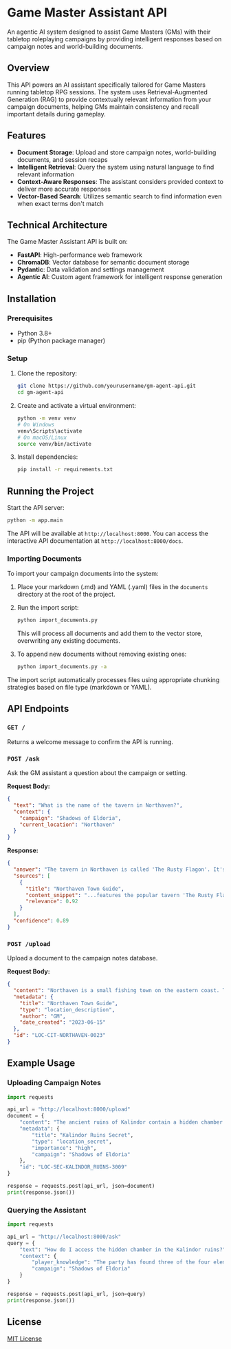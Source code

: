 # Game Master Assistant API

An agentic AI system designed to assist Game Masters (GMs) with their tabletop roleplaying campaigns by providing intelligent responses based on campaign notes and world-building documents.

## Overview

This API powers an AI assistant specifically tailored for Game Masters running tabletop RPG sessions. The system uses Retrieval-Augmented Generation (RAG) to provide contextually relevant information from your campaign documents, helping GMs maintain consistency and recall important details during gameplay.

## Features

- **Document Storage**: Upload and store campaign notes, world-building documents, and session recaps
- **Intelligent Retrieval**: Query the system using natural language to find relevant information
- **Context-Aware Responses**: The assistant considers provided context to deliver more accurate responses
- **Vector-Based Search**: Utilizes semantic search to find information even when exact terms don't match

## Technical Architecture

The Game Master Assistant API is built on:
- **FastAPI**: High-performance web framework
- **ChromaDB**: Vector database for semantic document storage
- **Pydantic**: Data validation and settings management
- **Agentic AI**: Custom agent framework for intelligent response generation

## Installation

### Prerequisites
- Python 3.8+
- pip (Python package manager)

### Setup

1. Clone the repository:
   ```bash
   git clone https://github.com/yourusername/gm-agent-api.git
   cd gm-agent-api
   ```

2. Create and activate a virtual environment:
   ```bash
   python -m venv venv
   # On Windows
   venv\Scripts\activate
   # On macOS/Linux
   source venv/bin/activate
   ```

3. Install dependencies:
   ```bash
   pip install -r requirements.txt
   ```

## Running the Project

Start the API server:

```bash
python -m app.main
```

The API will be available at `http://localhost:8000`. You can access the interactive API documentation at `http://localhost:8000/docs`.

### Importing Documents

To import your campaign documents into the system:

1. Place your markdown (.md) and YAML (.yaml) files in the `documents` directory at the root of the project.

2. Run the import script:

   ```bash
   python import_documents.py
   ```

   This will process all documents and add them to the vector store, overwriting any existing documents.

3. To append new documents without removing existing ones:

   ```bash
   python import_documents.py -a
   ```

The import script automatically processes files using appropriate chunking strategies based on file type (markdown or YAML).

## API Endpoints

### `GET /`
Returns a welcome message to confirm the API is running.

### `POST /ask`
Ask the GM assistant a question about the campaign or setting.

**Request Body:**
```json
{
  "text": "What is the name of the tavern in Northaven?",
  "context": {
    "campaign": "Shadows of Eldoria",
    "current_location": "Northaven"
  }
}
```

**Response:**
```json
{
  "answer": "The tavern in Northaven is called 'The Rusty Flagon'. It's run by a dwarf named Durgan Stonebrew who is known for his special honey mead.",
  "sources": [
    {
      "title": "Northaven Town Guide",
      "content_snippet": "...features the popular tavern 'The Rusty Flagon' run by Durgan Stonebrew...",
      "relevance": 0.92
    }
  ],
  "confidence": 0.89
}
```

### `POST /upload`
Upload a document to the campaign notes database.

**Request Body:**
```json
{
  "content": "Northaven is a small fishing town on the eastern coast. The town features the popular tavern 'The Rusty Flagon' run by Durgan Stonebrew, a dwarf known for his honey mead recipe.",
  "metadata": {
    "title": "Northaven Town Guide",
    "type": "location_description",
    "author": "GM",
    "date_created": "2023-06-15"
  },
  "id": "LOC-CIT-NORTHAVEN-0023"
}
```

## Example Usage

### Uploading Campaign Notes

```python
import requests

api_url = "http://localhost:8000/upload"
document = {
    "content": "The ancient ruins of Kalindor contain a hidden chamber beneath the main altar. The chamber can only be accessed by placing the four elemental gems in the correct order: fire, water, earth, air.",
    "metadata": {
        "title": "Kalindor Ruins Secret",
        "type": "location_secret",
        "importance": "high",
        "campaign": "Shadows of Eldoria"
    },
    "id": "LOC-SEC-KALINDOR_RUINS-3009"
}

response = requests.post(api_url, json=document)
print(response.json())
```

### Querying the Assistant

```python
import requests

api_url = "http://localhost:8000/ask"
query = {
    "text": "How do I access the hidden chamber in the Kalindor ruins?",
    "context": {
        "player_knowledge": "The party has found three of the four elemental gems",
        "campaign": "Shadows of Eldoria"
    }
}

response = requests.post(api_url, json=query)
print(response.json())
```

## License

[MIT License](LICENSE)
